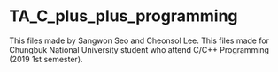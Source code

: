 # TA_C_plus_plus_programming

This files made by Sangwon Seo and Cheonsol Lee. 
This files made for Chungbuk National University student who attend C/C++ Programming (2019 1st semester). 
